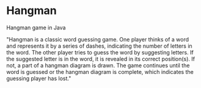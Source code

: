 # Hangman
Hangman game in Java

"Hangman is a classic word guessing game. One player thinks of a word and represents it by a series of dashes, indicating the number of letters in the word. The other player tries to guess the word by suggesting letters. If the suggested letter is in the word, it is revealed in its correct position(s). If not, a part of a hangman diagram is drawn. The game continues until the word is guessed or the hangman diagram is complete, which indicates the guessing player has lost."
